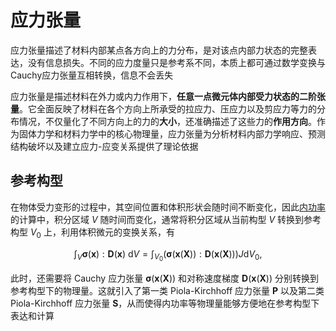 # 应力张量

<span class="gray-text">
应力张量描述了材料内部某点各方向上的力分布，是对该点内部力状态的完整表达，没有信息损失。不同的应力度量只是参考系不同，本质上都可通过数学变换与Cauchy应力张量互相转换，信息不会丢失
</span>

应力张量是描述材料在外力或内力作用下，**任意一点微元体内部受力状态的二阶张量**。它全面反映了材料在各个方向上所承受的拉应力、压应力以及剪应力等力的分布情况，不仅量化了不同方向上的力的**大小**，还准确描述了这些力的**作用方向**。作为固体力学和材料力学中的核心物理量，应力张量为分析材料内部力学响应、预测结构破坏以及建立应力-应变关系提供了理论依据

## 参考构型

在物体受力变形的过程中，其空间位置和体积形状会随时间不断变化，因此[内功率](../chap3/sec3-energy.md)的计算中，积分区域 $V$ 随时间而变化，通常将积分区域从当前构型 $V$ 转换到参考构型 $V_{0}$ 上，利用体积微元的变换关系，有

$$
\int_{V}\boldsymbol{\sigma}(\mathbf{x}):\mathbf{D}(\mathbf{x})\ \mathrm{d}V = \int_{V_{0}}(\boldsymbol{\sigma}(\mathbf{x}(\mathbf{X})):\mathbf{D}(\mathbf{x}(\mathbf{X})))J\mathrm{d}V_{0},
$$

此时，还需要将 Cauchy 应力张量 $\boldsymbol{\sigma}(\mathbf{x}(\mathbf{X}))$ 和对称速度梯度 $\mathbf{D}(\mathbf{x}(\mathbf{X}))$ 分别转换到参考构型下的物理量。这就引入了第一类 Piola-Kirchhoff 应力张量 $\mathbf{P}$ 以及第二类 Piola-Kirchhoff 应力张量 $\mathbf{S}$，从而使得内功率等物理量能够方便地在参考构型下表达和计算
